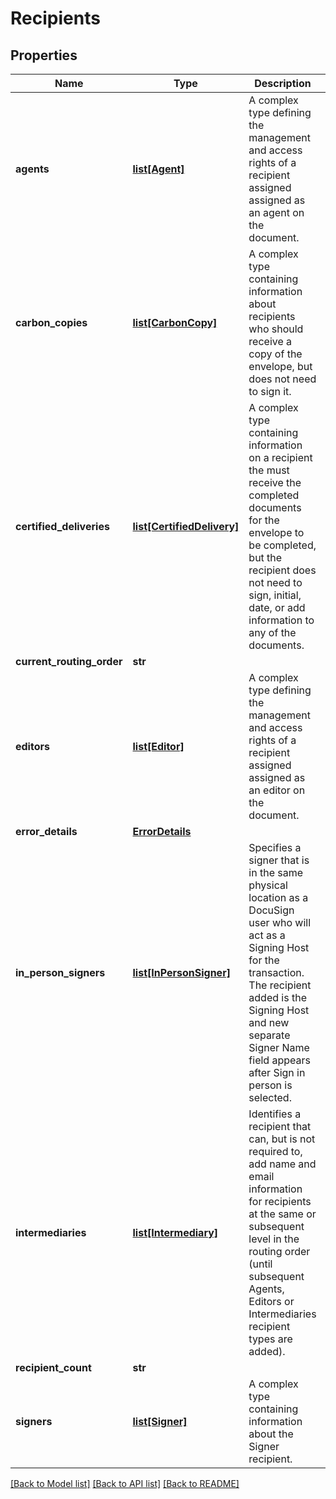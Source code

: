# Recipients

## Properties
Name | Type | Description | Notes
------------ | ------------- | ------------- | -------------
**agents** | [**list[Agent]**](Agent.md) | A complex type defining the management and access rights of a recipient assigned assigned as an agent on the document. | [optional] 
**carbon_copies** | [**list[CarbonCopy]**](CarbonCopy.md) | A complex type containing information about recipients who should receive a copy of the envelope, but does not need to sign it. | [optional] 
**certified_deliveries** | [**list[CertifiedDelivery]**](CertifiedDelivery.md) | A complex type containing information on a recipient the must receive the completed documents for the envelope to be completed, but the recipient does not need to sign, initial, date, or add information to any of the documents. | [optional] 
**current_routing_order** | **str** |  | [optional] 
**editors** | [**list[Editor]**](Editor.md) | A complex type defining the management and access rights of a recipient assigned assigned as an editor on the document. | [optional] 
**error_details** | [**ErrorDetails**](ErrorDetails.md) |  | [optional] 
**in_person_signers** | [**list[InPersonSigner]**](InPersonSigner.md) | Specifies a signer that is in the same physical location as a DocuSign user who will act as a Signing Host for the transaction. The recipient added is the Signing Host and new separate Signer Name field appears after Sign in person is selected. | [optional] 
**intermediaries** | [**list[Intermediary]**](Intermediary.md) | Identifies a recipient that can, but is not required to, add name and email information for recipients at the same or subsequent level in the routing order (until subsequent Agents, Editors or Intermediaries recipient types are added). | [optional] 
**recipient_count** | **str** |  | [optional] 
**signers** | [**list[Signer]**](Signer.md) | A complex type containing information about the Signer recipient. | [optional] 

[[Back to Model list]](../README.md#documentation-for-models) [[Back to API list]](../README.md#documentation-for-api-endpoints) [[Back to README]](../README.md)


